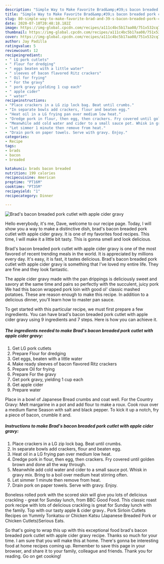 ```yaml
---
description: "Simple Way to Make Favorite Brad&amp;#39;s bacon breaded pork cutlet with apple cider gravy"
title: "Simple Way to Make Favorite Brad&amp;#39;s bacon breaded pork cutlet with apple cider gravy"
slug: 80-simple-way-to-make-favorite-brad-and-39-s-bacon-breaded-pork-cutlet-with-apple-cider-gravy
date: 2020-07-10T20:48:18.182Z
image: https://img-global.cpcdn.com/recipes/a111c4bc5b17aa08/751x532cq70/brads-bacon-breaded-pork-cutlet-with-apple-cider-gravy-recipe-main-photo.jpg
thumbnail: https://img-global.cpcdn.com/recipes/a111c4bc5b17aa08/751x532cq70/brads-bacon-breaded-pork-cutlet-with-apple-cider-gravy-recipe-main-photo.jpg
cover: https://img-global.cpcdn.com/recipes/a111c4bc5b17aa08/751x532cq70/brads-bacon-breaded-pork-cutlet-with-apple-cider-gravy-recipe-main-photo.jpg
author: Jay Padilla
ratingvalue: 5
reviewcount: 12
recipeingredient:
- " LG pork cutlets"
- " Flour for dredging"
- " eggs beaten with a little water"
- " sleeves of bacon flavored Ritz crackers"
- " Oil for frying"
- " For the gravy"
- " pork gravy yielding 1 cup each"
- " apple cider"
- " water"
recipeinstructions:
- "Place crackers in a LG zip lock bag. Beat until crumbs."
- "In separate bowls add crackers, flour and beaten egg."
- "Heat oil in a LG frying pan over medium low heat."
- "Dredge pork in flour, then egg, then crackers. Fry covered until golden brown and done all the way through."
- "Meanwhile add cold water and cider to a small sauce pot. Whisk in gravy mix. Bring to a boil over medium heat stirring often."
- "Let simmer 1 minute then remove from heat."
- "Drain pork on paper towels. Serve with gravy. Enjoy."
categories:
- Recipe
tags:
- brads
- bacon
- breaded

katakunci: brads bacon breaded 
nutrition: 199 calories
recipecuisine: American
preptime: "PT16M"
cooktime: "PT35M"
recipeyield: "1"
recipecategory: Dinner

---
```



![Brad&#39;s bacon breaded pork cutlet with apple cider gravy](https://img-global.cpcdn.com/recipes/a111c4bc5b17aa08/751x532cq70/brads-bacon-breaded-pork-cutlet-with-apple-cider-gravy-recipe-main-photo.jpg)

Hello everybody, it's me, Dave, welcome to our recipe page. Today, I will show you a way to make a distinctive dish, brad&#39;s bacon breaded pork cutlet with apple cider gravy. It is one of my favorites food recipes. This time, I will make it a little bit tasty. This is gonna smell and look delicious.

Brad&#39;s bacon breaded pork cutlet with apple cider gravy is one of the most favored of recent trending meals in the world. It is appreciated by millions every day. It's easy, it is fast, it tastes delicious. Brad&#39;s bacon breaded pork cutlet with apple cider gravy is something that I've loved my entire life. They are fine and they look fantastic.

The apple cider gravy made with the pan drippings is deliciously sweet and savory at the same time and pairs so perfectly with the succulent, juicy pork We had this bacon wrapped pork loin with good ol&#39; classic mashed potatoes. These are reason enough to make this recipe. In addition to a delicious dinner, you&#39;ll learn how to master pan sauce.


To get started with this particular recipe, we must first prepare a few ingredients. You can have brad&#39;s bacon breaded pork cutlet with apple cider gravy using 9 ingredients and 7 steps. Here is how you can achieve it.

##### The ingredients needed to make Brad&#39;s bacon breaded pork cutlet with apple cider gravy:

1. Get  LG pork cutlets
1. Prepare  Flour for dredging
1. Get  eggs, beaten with a little water
1. Make ready  sleeves of bacon flavored Ritz crackers
1. Prepare  Oil for frying
1. Prepare  For the gravy
1. Get  pork gravy, yielding 1 cup each
1. Get  apple cider
1. Prepare  water


Place in a bowl of Japanese Bread crumbs and coat well. For the Country Gravy: Melt margarine in a pot and add flour to make a roux. Cook roux over a medium flame Season with salt and black pepper. To kick it up a notch, fry a piece of bacon, crumble it and. 

##### Instructions to make Brad&#39;s bacon breaded pork cutlet with apple cider gravy:

1. Place crackers in a LG zip lock bag. Beat until crumbs.
1. In separate bowls add crackers, flour and beaten egg.
1. Heat oil in a LG frying pan over medium low heat.
1. Dredge pork in flour, then egg, then crackers. Fry covered until golden brown and done all the way through.
1. Meanwhile add cold water and cider to a small sauce pot. Whisk in gravy mix. Bring to a boil over medium heat stirring often.
1. Let simmer 1 minute then remove from heat.
1. Drain pork on paper towels. Serve with gravy. Enjoy.


Boneless rolled pork with the scored skin will give you lots of delicious crackling - great for Sunday lunch, from BBC Good Food. This classic roast pork recipe with lots of delicious crackling is great for Sunday lunch with the family. Top with our tasty apple &amp; cider gravy.. Pork Sirloin Cutlets Recipes on Yummly Tonkatsu or Chicken Katsu (Japanese Breaded Pork or Chicken Cutlets)Serious Eats. 

So that's going to wrap this up with this exceptional food brad&#39;s bacon breaded pork cutlet with apple cider gravy recipe. Thanks so much for your time. I am sure that you will make this at home. There's gonna be interesting food at home recipes coming up. Remember to save this page in your browser, and share it to your family, colleague and friends. Thank you for reading. Go on get cooking!
